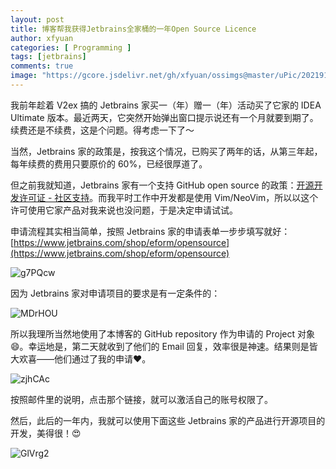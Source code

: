 ```yaml
---
layout: post
title: 博客帮我获得Jetbrains全家桶的一年Open Source Licence
author: xfyuan
categories: [ Programming ]
tags: [jetbrains]
comments: true
image: "https://gcore.jsdelivr.net/gh/xfyuan/ossimgs@master/uPic/2021911-22640.jpeg"
---
```


我前年趁着 V2ex 搞的 Jetbrains 家买一（年）赠一（年）活动买了它家的 IDEA Ultimate 版本。最近两天，它突然开始弹出窗口提示说还有一个月就要到期了。续费还是不续费，这是个问题。得考虑一下了～

当然，Jetbrains 家的政策是，按我这个情况，已购买了两年的话，从第三年起，每年续费的费用只要原价的 60%，已经很厚道了。

但之前我就知道，Jetbrains 家有一个支持 GitHub open source 的政策：[开源开发许可证 - 社区支持](https://www.jetbrains.com/community/opensource/#support)。而我平时工作中开发都是使用 Vim/NeoVim，所以以这个许可使用它家产品对我来说也没问题，于是决定申请试试。

申请流程其实相当简单，按照 Jetbrains 家的申请表单一步步填写就好：[https://www.jetbrains.com/shop/eform/opensource](https://www.jetbrains.com/shop/eform/opensource)

![g7PQcw](https://gcore.jsdelivr.net/gh/xfyuan/ossimgs@master/uPic/g7PQcw.jpg)

因为 Jetbrains 家对申请项目的要求是有一定条件的：

![MDrHOU](https://gcore.jsdelivr.net/gh/xfyuan/ossimgs@master/uPic/MDrHOU.png)

所以我理所当然地使用了本博客的 GitHub repository 作为申请的 Project 对象😄。幸运地是，第二天就收到了他们的 Email 回复，效率很是神速。结果则是皆大欢喜——他们通过了我的申请❤️。

![zjhCAc](https://gcore.jsdelivr.net/gh/xfyuan/ossimgs@master/uPic/zjhCAc.png)

按照邮件里的说明，点击那个链接，就可以激活自己的账号权限了。

然后，此后的一年内，我就可以使用下面这些 Jetbrains 家的产品进行开源项目的开发，美得很！😍

![GlVrg2](https://gcore.jsdelivr.net/gh/xfyuan/ossimgs@master/uPic/GlVrg2.png)
